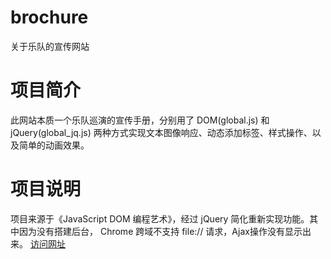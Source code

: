 # brochure
关于乐队的宣传网站

# 项目简介
此网站本质一个乐队巡演的宣传手册，分别用了 DOM(global.js) 和 jQuery(global_jq.js) 两种方式实现文本图像响应、动态添加标签、样式操作、以及简单的动画效果。

# 项目说明
项目来源于《JavaScript DOM 编程艺术》，经过 jQuery 简化重新实现功能。其中因为没有搭建后台， Chrome 跨域不支持 file:// 请求，Ajax操作没有显示出来。
[访问网址](https://wengqp.github.io/brochure/index.html)
